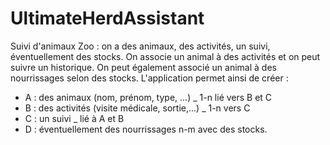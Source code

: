 # UltimateHerdAssistant
Suivi d'animaux Zoo : on a des animaux, des activités, un suivi, éventuellement des stocks. On associe un animal à des activités et on peut suivre un historique. On peut également associé un animal à des nourrissages selon des stocks. L'application permet ainsi de créer : 
- A : des animaux (nom, prénom, type, ...) _ 1-n lié vers B et C
- B : des activités (visite médicale, sortie,...) _ 1-n vers C
- C : un suivi _ lié à A et B
- D : éventuellement des nourrissages n-m avec des stocks.
